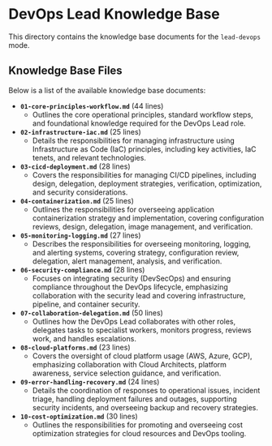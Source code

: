 # DevOps Lead Knowledge Base

This directory contains the knowledge base documents for the `lead-devops` mode.

## Knowledge Base Files

Below is a list of the available knowledge base documents:

*   **`01-core-principles-workflow.md`** (44 lines)
    *   Outlines the core operational principles, standard workflow steps, and foundational knowledge required for the DevOps Lead role.
*   **`02-infrastructure-iac.md`** (25 lines)
    *   Details the responsibilities for managing infrastructure using Infrastructure as Code (IaC) principles, including key activities, IaC tenets, and relevant technologies.
*   **`03-cicd-deployment.md`** (28 lines)
    *   Covers the responsibilities for managing CI/CD pipelines, including design, delegation, deployment strategies, verification, optimization, and security considerations.
*   **`04-containerization.md`** (25 lines)
    *   Outlines the responsibilities for overseeing application containerization strategy and implementation, covering configuration reviews, design, delegation, image management, and verification.
*   **`05-monitoring-logging.md`** (27 lines)
    *   Describes the responsibilities for overseeing monitoring, logging, and alerting systems, covering strategy, configuration review, delegation, alert management, analysis, and verification.
*   **`06-security-compliance.md`** (28 lines)
    *   Focuses on integrating security (DevSecOps) and ensuring compliance throughout the DevOps lifecycle, emphasizing collaboration with the security lead and covering infrastructure, pipeline, and container security.
*   **`07-collaboration-delegation.md`** (50 lines)
    *   Outlines how the DevOps Lead collaborates with other roles, delegates tasks to specialist workers, monitors progress, reviews work, and handles escalations.
*   **`08-cloud-platforms.md`** (23 lines)
    *   Covers the oversight of cloud platform usage (AWS, Azure, GCP), emphasizing collaboration with Cloud Architects, platform awareness, service selection guidance, and verification.
*   **`09-error-handling-recovery.md`** (24 lines)
    *   Details the coordination of responses to operational issues, incident triage, handling deployment failures and outages, supporting security incidents, and overseeing backup and recovery strategies.
*   **`10-cost-optimization.md`** (30 lines)
    *   Outlines the responsibilities for promoting and overseeing cost optimization strategies for cloud resources and DevOps tooling.
